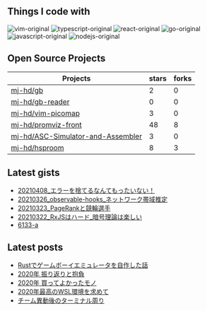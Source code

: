 ## Things I code with

![vim-original](https://icongr.am/devicon/vim-original.svg)
![typescript-original](https://icongr.am/devicon/typescript-original.svg)
![react-original](https://icongr.am/devicon/react-original.svg)
![go-original](https://icongr.am/devicon/go-original.svg)
![javascript-original](https://icongr.am/devicon/javascript-original.svg)
![nodejs-original](https://icongr.am/devicon/nodejs-original.svg)


## Open Source Projects

|Projects|stars|forks|
|--------|-----|-----|
|[mj-hd/gb](https://github.com/mj-hd/gb)|2|0|
|[mj-hd/gb-reader](https://github.com/mj-hd/gb-reader)|0|0|
|[mj-hd/vim-picomap](https://github.com/mj-hd/vim-picomap)|3|0|
|[mj-hd/promviz-front](https://github.com/mj-hd/promviz-front)|48|8|
|[mj-hd/ASC-Simulator-and-Assembler](https://github.com/mj-hd/ASC-Simulator-and-Assembler)|3|0|
|[mj-hd/hsproom](https://github.com/mj-hd/hsproom)|8|3|


## Latest gists

- [20210408_エラーを捨てるなんてもったいない！](https://gist.github.com/a1278b3bfe8b24c00f5c5946ac72b736)
- [ 20210326_observable-hooks_ネットワーク帯域推定](https://gist.github.com/bbfa3c567fb2cec6df33050c7d4029cf)
- [20210323_PageRankと競輪選手](https://gist.github.com/326f58b0447ea9d898a6123322cec7d4)
- [20210322_RxJSはハード_暗号理論は楽しい](https://gist.github.com/ac3751e696a96f30a6223442a6fbad07)
- [6133-a](https://gist.github.com/040eafc6f96fca0c2595eff2446c9eb3)


## Latest posts

- [Rustでゲームボーイエミュレータを自作した話](https://mjhd.hatenablog.com/entry/2021/04/14/221813)
- [2020年 振り返りと抱負](https://mjhd.hatenablog.com/entry/2020/12/31/214411)
- [2020年 買ってよかったモノ](https://mjhd.hatenablog.com/entry/2020/12/19/175222)
- [2020年最高のWSL環境を求めて](https://mjhd.hatenablog.com/entry/2020/05/09/160313)
- [チーム異動後のターミナル周り](https://mjhd.hatenablog.com/entry/2019/11/23/140616)

